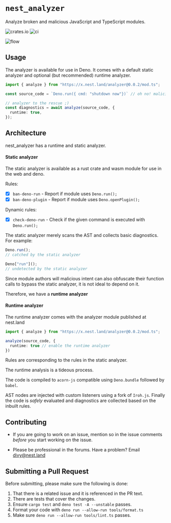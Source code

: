 # `nest_analyzer`

Analyze broken and malicious JavaScript and TypeScript modules.

![crates.io](https://img.shields.io/crates/v/nest_analyzer.svg)
![ci](https://github.com/nestdotland/analyzer/workflows/ci/badge.svg)

![flow](https://raw.githubusercontent.com/nestdotland/analyzer/diagrams/analyzer.png)

## Usage

The analyzer is available for use in Deno. It comes with a default static analyzer and optional (but recommended) runtime analyzer.

```typescript
import { analyze } from "https://x.nest.land/analyzer@0.0.2/mod.ts";

const source_code = `Deno.run({ cmd: "shutdown now"})` // oh no! malicious!

// analyzer to the rescue ;)
const diagnostics = await analyze(source_code, {
  runtime: true,
});
```

## Architecture

nest_analyzer has a runtime and static analyzer.

#### Static analyzer

The static analyzer is available as a rust crate and wasm module for use in the web and deno.

Rules:

- [x] `ban-deno-run` - Report if module uses `Deno.run();`
- [x] `ban-deno-plugin` - Report if module uses `Deno.openPlugin();`

Dynamic rules:

- [x] `check-deno-run` - Check if the given command is executed with `Deno.run();`

The static analyzer merely scans the AST and collects basic diagnostics.
For example:

```typescript
Deno.run();
// catched by the static analyzer

Deno["run"]();
// undetected by the static analyzer
```

Since module authors will malicious intent can also obfuscate their function calls to bypass the static analyzer, it is not ideal to depend on it.

Therefore, we have a **runtime analyzer**

#### Runtime analyzer

The runtime analyzer comes with the analyzer module published at nest.land

```typescript
import { analyze } from "https://x.nest.land/analyzer@0.0.2/mod.ts";

analyze(source_code, {
  runtime: true // enable the runtime analyzer
})
```

Rules are corresponding to the rules in the static analyzer.

The runtime analysis is a tideous process.

The code is compiled to `acorn-js` compatible using `Deno.bundle` followed by `babel`.

AST nodes are injected with custom listeners using a fork of `Iroh.js`.
Finally the code is _safely_ evaluated and diagnostics are collected based on the inbuilt rules.

## Contributing

- If you are going to work on an issue, mention so in the issue comments
  _before_ you start working on the issue.

- Please be professional in the forums. Have a problem? Email divy@nest.land

## Submitting a Pull Request

Before submitting, please make sure the following is done:

1. That there is a related issue and it is referenced in the PR text.
2. There are tests that cover the changes.
3. Ensure `cargo test` and `deno test -A --unstable` passes.
4. Format your code with `deno run --allow-run tools/format.ts`
5. Make sure `deno run --allow-run tools/lint.ts` passes.
